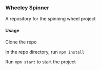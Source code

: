 ### Wheeley Spinner

A repository for the spinning wheel project

#### Usage

Clone the repo

In the repo directory, run `npm install`

Run `npm start` to start the project
